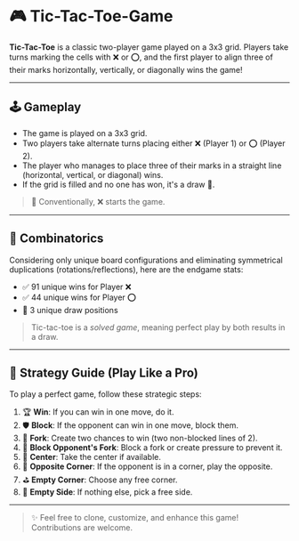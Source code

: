 # 🎮 Tic-Tac-Toe-Game

**Tic-Tac-Toe** is a classic two-player game played on a 3x3 grid. Players take turns marking the cells with ❌ or ⭕, and the first player to align three of their marks horizontally, vertically, or diagonally wins the game!

---

## 🕹️ Gameplay

- The game is played on a 3x3 grid.
- Two players take alternate turns placing either ❌ (Player 1) or ⭕ (Player 2).
- The player who manages to place three of their marks in a straight line (horizontal, vertical, or diagonal) wins.
- If the grid is filled and no one has won, it's a draw 🤝.

> 🎲 Conventionally, ❌ starts the game.

---

## 🧮 Combinatorics

Considering only unique board configurations and eliminating symmetrical duplications (rotations/reflections), here are the endgame stats:

- ✅ 91 unique wins for Player ❌
- ✅ 44 unique wins for Player ⭕
- 🤝 3 unique draw positions

> Tic-tac-toe is a *solved game*, meaning perfect play by both results in a draw.

---

## 🧠 Strategy Guide (Play Like a Pro)

To play a perfect game, follow these strategic steps:

1. 🏆 **Win**: If you can win in one move, do it.
2. 🛡️ **Block**: If the opponent can win in one move, block them.
3. 🍴 **Fork**: Create two chances to win (two non-blocked lines of 2).
4. 🔐 **Block Opponent's Fork**: Block a fork or create pressure to prevent it.
5. 🎯 **Center**: Take the center if available.
6. 🔁 **Opposite Corner**: If the opponent is in a corner, play the opposite.
7. ⛳ **Empty Corner**: Choose any free corner.
8. 📐 **Empty Side**: If nothing else, pick a free side.

---

> ✨ Feel free to clone, customize, and enhance this game! Contributions are welcome.
